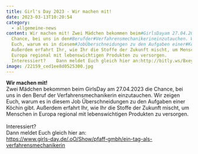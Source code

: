 ```yaml
---
title: Girl's Day 2023 - Wir machen mit!
date: 2023-03-13T10:20:54
category:
  - allgemeine-news
content: Wir machen mit! Zwei Mädchen bekommen beim#GirlsDayam 27.04.2023 die
  Chance, bei uns in den#Berufder#Verfahrensmechanikerineinzutauchen. Wir zeigen
  Euch, warum es in diesem#JobÜberschneidungen zu den Aufgaben einer#Köchingibt.
  Außerdem erfahrt Ihr, wie Ihr die Stoffe der Zukunft mischt, um Menschen in
  Europa regional mit lebenswichtigen Produkten zu versorgen.
  Interessiert?    Dann meldet Euch gleich hier an:http://bitly.ws/Bxey
image: /22159_ced1ee8d0525300.jpg
---
```

**Wir machen mit!**\
Zwei Mädchen bekommen beim GirlsDay am 27.04.2023 die Chance, bei uns in den Beruf der Verfahrensmechanikerin einzutauchen. Wir zeigen Euch, warum es in diesem Job Überschneidungen zu den Aufgaben einer Köchin gibt. Außerdem erfahrt Ihr, wie Ihr die Stoffe der Zukunft mischt, um Menschen in Europa regional mit lebenswichtigen Produkten zu versorgen.\
\
Interessiert? \
Dann meldet Euch gleich hier an:\
<https://www.girls-day.de/.oO/Show/pfaff-gmbh/ein-tag-als-verfahrensmechanikerin>
